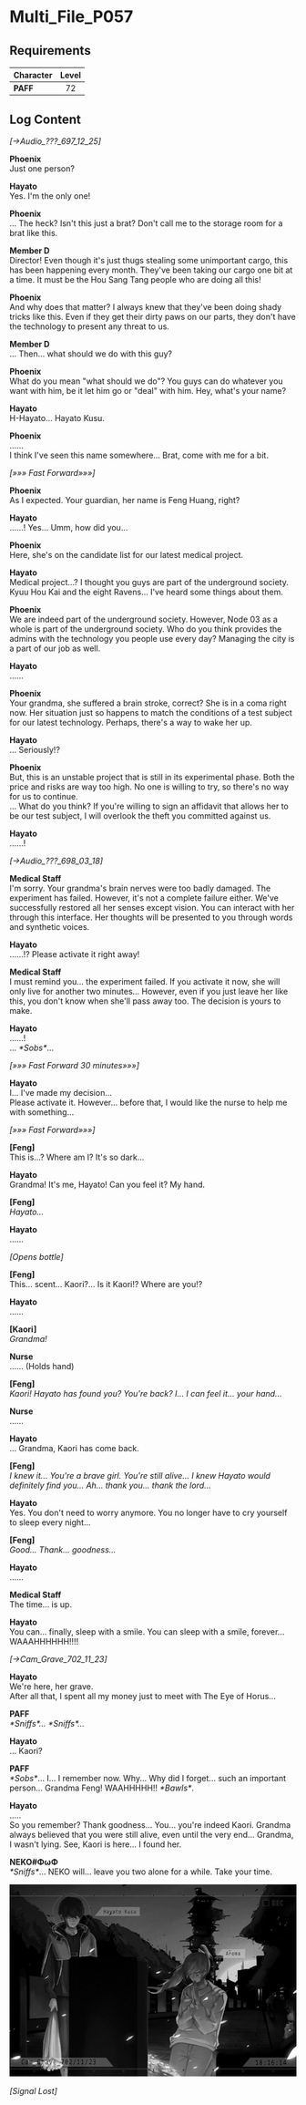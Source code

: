 # Multi_File_P057
## Requirements
|Character|Level|
|---------|:---:|
|**PAFF** | 72  |

## Log Content
*[→Audio\_???\_697\_12\_25]*

**Phoenix**<br>
Just one person?

**Hayato**<br>
Yes. I'm the only one!

**Phoenix**<br>
... The heck? Isn't this just a brat? Don't call me to the storage room for a brat like this.

**Member D**<br>
Director! Even though it's just thugs stealing some unimportant cargo, this has been happening every month. They've been taking our cargo one bit at a time. It must be the Hou Sang Tang people who are doing all this!

**Phoenix**<br>
And why does that matter? I always knew that they've been doing shady tricks like this. Even if they get their dirty paws on our parts, they don't have the technology to present any threat to us.

**Member D**<br>
... Then... what should we do with this guy?

**Phoenix**<br>
What do you mean "what should we do"? You guys can do whatever you want with him, be it let him go or "deal" with him. Hey, what's your name?

**Hayato**<br>
H\-Hayato... Hayato Kusu.

**Phoenix**<br>
......<br>
I think I've seen this name somewhere... Brat, come with me for a bit.

*[»»» Fast Forward»»»]*

**Phoenix**<br>
As I expected. Your guardian, her name is Feng Huang, right?

**Hayato**<br>
......! Yes... Umm, how did you...

**Phoenix**<br>
Here, she's on the candidate list for our latest medical project.

**Hayato**<br>
Medical project...? I thought you guys are part of the underground society. Kyuu Hou Kai and the eight Ravens... I've heard some things about them.

**Phoenix**<br>
We are indeed part of the underground society. However, Node 03 as a whole is part of the underground society. Who do you think provides the admins with the technology you people use every day? Managing the city is a part of our job as well.

**Hayato**<br>
......

**Phoenix**<br>
Your grandma, she suffered a brain stroke, correct? She is in a coma right now. Her situation just so happens to match the conditions of a test subject for our latest technology. Perhaps, there's a way to wake her up.

**Hayato**<br>
... Seriously!?

**Phoenix**<br>
But, this is an unstable project that is still in its experimental phase. Both the price and risks are way too high. No one is willing to try, so there's no way for us to continue.<br>
... What do you think? If you're willing to sign an affidavit that allows her to be our test subject, I will overlook the theft you committed against us.

**Hayato**<br>
......!

*[→Audio\_???\_698\_03\_18]*

**Medical Staff**<br>
I'm sorry. Your grandma's brain nerves were too badly damaged. The experiment has failed. However, it's not a complete failure either. We've successfully restored all her senses except vision. You can interact with her through this interface. Her thoughts will be presented to you through words and synthetic voices.

**Hayato**<br>
......!? Please activate it right away!

**Medical Staff**<br>
I must remind you... the experiment failed. If you activate it now, she will only live for another two minutes... However, even if you just leave her like this, you don't know when she'll pass away too. The decision is yours to make.

**Hayato**<br>
......!<br>
... *\*Sobs\**...

*[»»» Fast Forward 30 minutes»»»]*

**Hayato**<br>
I... I've made my decision...<br>
Please activate it. However... before that, I would like the nurse to help me with something...

*[»»» Fast Forward»»»]*

**[Feng]**<br>
This is...? Where am I? It's so dark...

**Hayato**<br>
Grandma! It's me, Hayato! Can you feel it? My hand.

**[Feng]**<br>
*Hayato...*

**Hayato**<br>
......

*\[Opens bottle\]*

**[Feng]**<br>
This... scent... Kaori?... Is it Kaori!? Where are you!?

**Hayato**<br>
......

**[Kaori]**<br>
*Grandma!*

**Nurse**<br>
...... (Holds hand)

**[Feng]**<br>
*Kaori! Hayato has found you? You're back? I... I can feel it... your hand...*

**Nurse**<br>
......

**Hayato**<br>
... Grandma, Kaori has come back.

**[Feng]**<br>
*I knew it... You're a brave girl. You're still alive... I knew Hayato would definitely find you... Ah... thank you... thank the lord...*

**Hayato**<br>
Yes. You don't need to worry anymore. You no longer have to cry yourself to sleep every night...

**[Feng]**<br>
*Good... Thank... goodness...*

**Hayato**<br>
......

**Medical Staff**<br>
The time... is up.

**Hayato**<br>
You can... finally, sleep with a smile. You can sleep with a smile, forever...  WAAAHHHHHH!!!! 

*[→Cam\_Grave\_702\_11\_23]*

**Hayato**<br>
We're here, her grave.<br>
After all that, I spent all my money just to meet with The Eye of Horus...

**PAFF**<br>
*\*Sniffs\*... \*Sniffs\*...*

**Hayato**<br>
... Kaori?

**PAFF**<br>
*\*Sobs\**... I... I remember now. Why... Why did I forget... such an important person... Grandma Feng! WAAHHHHH!! *\*Bawls\**.

**Hayato**<br>
.....<br>
So you remember? Thank goodness... You... you're indeed Kaori. Grandma always believed that you were still alive, even until the very end... Grandma, I wasn't lying. See, Kaori is here... I found her.

**NEKO#ΦωΦ**<br>
*\*Sniffs\**... NEKO will... leave you two alone for a while. Take your time.

![pos5701.png](./attachments/pos5701.png)

*[Signal Lost]*
